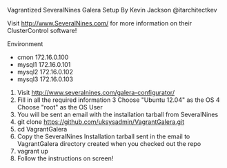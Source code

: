 Vagrantized SeveralNines Galera Setup
By Kevin Jackson @itarchitectkev

Visit http://www.SeveralNines.com/ for more information on their ClusterControl software!

Environment
* cmon  172.16.0.100
* mysql1 172.16.0.101
* mysql2 172.16.0.102
* mysql3 172.16.0.103

1. Visit http://www.severalnines.com/galera-configurator/
2. Fill in all the required information
3 Choose "Ubuntu 12.04" as the OS
4 Choose "root" as the OS User
5. You will be sent an email with the installation tarball from SeveralNines
6. git clone https://github.com/uksysadmin/VagrantGalera.git
7. cd VagrantGalera
8. Copy the SeveralNines Installation tarball sent in the email to VagrantGalera directory created when you checked out the repo
9. vagrant up
10. Follow the instructions on screen!

